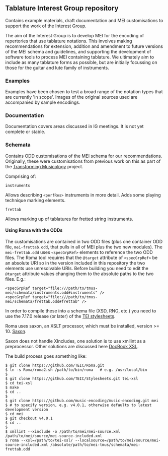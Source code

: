 ## Tablature Interest Group repository

Contains example materials, draft documentation and MEI customisations to support the work of the Interest Group.

The aim of the Interest Group is to develop MEI for the encoding of repertories that use tablature notations. This involves making recommendations for extension, addition and amendment to future versions of the MEI schema and guidelines, and supporting the development of software tools to process MEI containing tablature. We ultimately aim to include as many tablature forms as possible, but are initially focussing on those for the guitar and lute family of instruments.

### Examples

Examples have been chosen to test a broad range of the notation types that are currently 'in scope'. Images of the original sources used are accompanied by sample encodings.

### Documentation

Documentation covers areas discussed in IG meetings. It is not yet complete or stable.

### Schemata

Contains ODD customisations of the MEI schema for our recommendations. 
Originally, these were customisations from previous work on this as part of the [Transforming Musicology](https://github.com/TransformingMusicology) project.

Comprising of:

`instruments`

Allows describing `<perfRes>` instruments in more detail. Adds some
playing technique marking elements.

`frettab`

Allows marking up of tablatures for fretted string instruments.

#### Using Roma with the ODDs

The customisations are contained in two ODD files (plus one container
ODD file, `mei-frettab.odd`, that pulls in all of MEI plus the two new
modules). The `mei-frettab.odd` uses `<specGrpRef>` elements to
reference the two ODD files. The Roma tool requires that the `@target`
attribute of `<specGrpRef>` be an absolute URI so in the version
included in this repository the two elements use unresolvable
URIs. Before building you need to edit the `@target` attribute values
changing them to the absolute paths to the two files. E.g.:

    <specGrpRef target="file:///path/to/tmus-mei/schemata/instruments.odd#instruments" />
    <specGrpRef target="file:///path/to/tmus-mei/schemata/frettab.odd#frettab" />

In order to compile these into a schema file (XSD, RNG, etc.) you need to use
the 7.17.0 release (or later) of the
[TEI stylesheets](https://github.com/TEIC/Stylesheets).

Roma uses saxon, an XSLT processor, which must be installed, version >= 10.
[Saxon](http://saxon.sourceforge.net/).

Saxon does not handle XIncludes, one solution is to use xmllint as a preprocessor.  Other solutions are
discussed here [DocBook XSL](http://www.sagehill.net/docbookxsl/Xinclude.html).

The build process goes something like:

    $ git clone https://github.com/TEIC/Roma.git
    $ ln -s Roma/roma2.sh /path/to/bin/roma   # e.g. /usr/local/bin
    $
    $ git clone https://github.com/TEIC/Stylesheets.git tei-xsl
    $ cd tei-xsl
    $ make
    $ cd ..
    $
    $ git clone https://github.com/music-encoding/music-encoding.git mei
    $ # to specify version, e.g. v4.0.1, otherwise defaults to latest development version
    $ cd mei
    $ git checkout v4.0.1
    $ cd ..
    $
    $ xmllint --xinclude -o /path/to/mei/mei-source.xml /path/to/mei/source/mei-source-included.xml
    $ roma --xsl=/path/to/tei-xsl/ --localsource=/path/to/mei/source/mei-source-included.xml /absolute/path/to/mei-tmus/schemata/mei-frettab.odd

